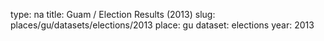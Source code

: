 type: na
title: Guam / Election Results (2013)
slug: places/gu/datasets/elections/2013
place: gu
dataset: elections
year: 2013
